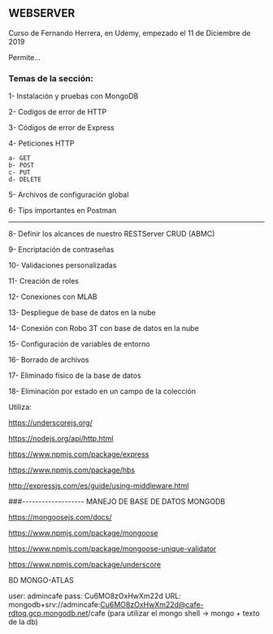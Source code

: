 ## WEBSERVER

Curso de Fernando Herrera, en Udemy, empezado el 11 de Diciembre de 2019

Permite...

### Temas de la sección:

1- Instalación y pruebas con MongoDB

2- Codigos de error de HTTP

3- Códigos de error de Express

4- Peticiones HTTP

    a- GET
    b- POST
    c- PUT
    d- DELETE

5- Archivos de configuración global

6- Tips importantes en Postman


-------------------------


8- Definir los alcances de nuestro RESTServer
CRUD (ABMC)

9- Encriptación de contraseñas

10- Validaciones personalizadas

11- Creación de roles

12- Conexiones con MLAB

13- Despliegue de base de datos en la nube

14- Conexión con Robo 3T con base de datos en la nube

15- Configuración de variables de entorno

16- Borrado de archivos

17- Eliminado físico de la base de datos

18- Eliminación por estado en un campo de la colección


Utiliza:

https://underscorejs.org/



https://nodejs.org/api/http.html

https://www.npmjs.com/package/express

https://www.npmjs.com/package/hbs

http://expressjs.com/es/guide/using-middleware.html

###-------------------  MANEJO DE BASE DE DATOS MONGODB

https://mongoosejs.com/docs/

https://www.npmjs.com/package/mongoose

https://www.npmjs.com/package/mongoose-unique-validator

https://www.npmjs.com/package/underscore



BD MONGO-ATLAS

user: admincafe
pass: Cu6MO8zOxHwXm22d
URL: mongodb+srv://admincafe:Cu6MO8zOxHwXm22d@cafe-rdtoq.gcp.mongodb.net/cafe (para utilizar el mongo shell -> mongo + texto de la db)